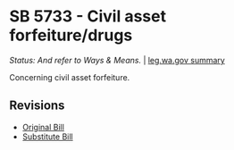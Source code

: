 # SB 5733 - Civil asset forfeiture/drugs
*Status: And refer to Ways & Means.* | [leg.wa.gov summary](https://app.leg.wa.gov/billsummary?BillNumber=5733&Year=2021)

Concerning civil asset forfeiture.

## Revisions
* [Original Bill](1/)
* [Substitute Bill](S/)
